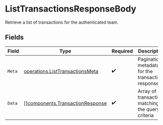 # ListTransactionsResponseBody

Retrieve a list of transactions for the authenticated team.


## Fields

| Field                                                                              | Type                                                                               | Required                                                                           | Description                                                                        |
| ---------------------------------------------------------------------------------- | ---------------------------------------------------------------------------------- | ---------------------------------------------------------------------------------- | ---------------------------------------------------------------------------------- |
| `Meta`                                                                             | [operations.ListTransactionsMeta](../../models/operations/listtransactionsmeta.md) | :heavy_check_mark:                                                                 | Pagination metadata for the transactions response                                  |
| `Data`                                                                             | [][components.TransactionResponse](../../models/components/transactionresponse.md) | :heavy_check_mark:                                                                 | Array of transactions matching the query criteria                                  |